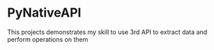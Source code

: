 # PyNativeAPI
This projects demonstrates my skill to use 3rd API to extract data and perform operations on them
